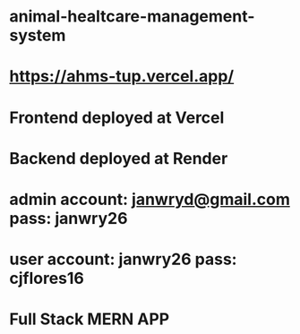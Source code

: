 # animal-healtcare-management-system
# https://ahms-tup.vercel.app/
# Frontend deployed at Vercel
# Backend deployed at Render
# admin account: janwryd@gmail.com pass: janwry26
# user account: janwry26 pass: cjflores16
# Full Stack MERN APP
